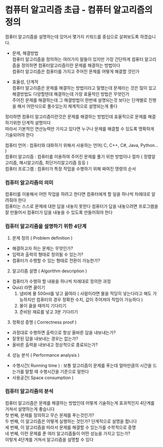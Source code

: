 # 컴퓨터 알고리즘 초급 - 컴퓨터 알고리즘의 정의

컴퓨터 알고리즘을 설명하는데 있어서 몇가지 키워드를 중심으로 살펴보도록 하겠습니다.  

* 문제, 해결방법  
컴퓨터 알고리즘을 정의하는 여러가지 말들이 있지만 가장 간단하게 컴퓨터 알고리즘을 정의하면 컴퓨터알고리즘이란 문제를 해결하는 방법이다  
컴퓨터 알고리즘은 컴퓨터를 가지고 주어진 문제를 어떻게 해결할 것인가  

* 효율성, 단계적  
컴퓨터 알고리즘은 문제를 해결하는 방법이라고 말했는데 문제라는 것은 많이 있고 해결방법도 다양할텐데 해결하는데 가장 효율적인 방법은 무엇인가  
주어진 문제를 해결하는데 그 해결방법이 한번에 설명되는것 보다는 단계별로 진행을 해서 어떤식으로 풀수있는지 체계적으로 설명되는게 좋다  

정리하면 컴퓨터 알고리즘이란것은 문제를 해결하는 방법인데 효율적으로 문제를 해결하기위한 단계적 설명이다  
따라서 기본적인 연산능력만 가지고 있다면 누구나 문제를 해결할 수 있도록 명확하게 기술되어야 한다  

컴퓨터 언어 : 컴퓨터와 대화하기 위해서 사용하는 언어( C, C++, C#, Java, Python... )  
컴퓨터 알고리즘 : 컴퓨터를 이용하여 주어진 문제를 풀기 위한 방법이나 절차 ( 정렬알고리즘, 해시알고리즘, 최단거리알고리즘 등등 )  
컴퓨터 프로그램 : 컴퓨터가 특정 작업을 수행하기 위해 짜여진 명령의 순서  


### 컴퓨터 알고리즘의 의미
컴퓨터를 이용해서 어떤 작업을 하려고 한다면 컴퓨터에게 할 일을 하나씩 차례대로 알려줘야 한다  
컴퓨터는 스스로 문제에 대한 답을 내놓지 못한다 컴퓨터가 답을 내놓으려면 프로그램을 잘 만들어서 컴퓨터가 답을 내놓을 수 있도록 만들어줘야 한다  

### 컴퓨터 알고리즘을 설명하기 위한 4단계
1. 문제 정의 ( Problem definition )
* 해결하고자 하는 문제는 무엇인가?
* 입력과 출력의 형태로 정의될 수 있는가?
* 컴퓨터가 수행할 수 있는 형태로 전환이 가능한가?

2. 알고리즘 설명 ( Algorithm description )
* 컴퓨터가 수행햐 할 내용을 하나씩 차례대로 정의한 과정
* Quiz) 라면 끓이기
  1. 냄비에 물 500ml를 넣고 끓여라 ( 사람이라면 물을 적당히 넣는다라고 해도 가능하지만 컴퓨터의 경우 정확한 수치, 값이 주어져야 작업이 가능하다 )
  2. 물이 끓을 때까지 기다리기
  3. 준비된 재료를 넣고 3분 기다리기
  
3. 정확성 증명 ( Correctness proof )
* 과정대로 수행하면 출력으로 항상 올바른 답을 내보내는가?
* 잘못된 답을 내보내는 경우는 없는가?
* 올바른 출력을 내보내고 정상적으로 종료되는가?

4. 성능 분석 ( Performance analysis )
* 수행시간( Running time ) : 보통 알고리즘이 문제를 푸는데 얼마만큼의 시간을 드는가를 말할 때 수행시간을 기준으로 말한다
* 사용공간( Space consumption )

### 컴퓨터 알고리즘의 분석
컴퓨터 알고리즘은 문제를 해결하는 방법인데 어떻게 기술하는게 효과적인지 4단계를 거쳐서 설명하는게 좋습니다  
첫 번째, 문제를 정의하고 무슨 문제를 푸는것인가?  
두 번째, 이 알고리즘은 어떻게 실행하는 것인가? 단계적으로 설명을 합니다  
세 번째, 이 알고리즘을 따라서 문제를 해결할 수 있는가를 수학적으로 증명  
네 번째, 이런 문제를 푼 여러 알고리즘들이 어떤 성능을 가지고 있는가?  
이렇게 4단계를 거쳐서 알고리즘을 설명할 수 있다
